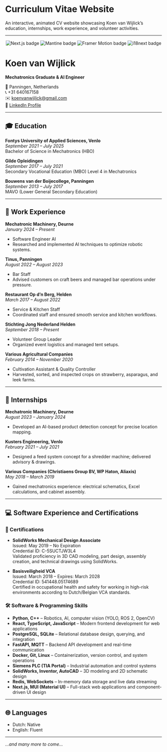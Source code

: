 # Curriculum Vitae Website

An interactive, animated CV website showcasing Koen van Wijlick’s education, internships, work experience, and volunteer activities.

---

<div style="text-align:center; margin: 1rem 0;">
  <img src="https://img.shields.io/badge/framework-Next.js-blue" alt="Next.js badge" />
  <img src="https://img.shields.io/badge/ui-Mantine-green" alt="Mantine badge" />
  <img src="https://img.shields.io/badge/animation-Framer_Motion-red" alt="Framer Motion badge" />
  <img src="https://img.shields.io/badge/i18n-react--i18next-orange" alt="i18next badge" />
</div>

# Koen van Wijlick

**Mechatronics Graduate & AI Engineer**

📍 Panningen, Netherlands  
📞 +31 640167158  
✉️ [koenvanwijlick@gmail.com](mailto:koenvanwijlick@gmail.com)  
🔗 [LinkedIn Profile](https://www.linkedin.com/in/koen-van-wijlick-00b820204)

---

## 🎓 Education

**Fontys University of Applied Sciences, Venlo**  
*September 2021 – July 2025*  
Bachelor of Science in Mechatronics (HBO)

**Gilde Opleidingen**  
*September 2017 – July 2021*  
Secondary Vocational Education (MBO) Level 4 in Mechatronics

**Bouwens van der Boijecollege, Panningen**  
*September 2013 – July 2017*  
MAVO (Lower General Secondary Education)

---

## 💼 Work Experience

**Mechatronic Machinery, Deurne**  
*January 2024 – Present*  
- Software Engineer AI  
- Researched and implemented AI techniques to optimize robotic systems.

**Tinus, Panningen**  
*August 2022 – August 2023*  
- Bar Staff  
- Advised customers on craft beers and managed bar operations under pressure.

**Restaurant Op d’n Berg, Helden**  
*March 2017 – August 2022*  
- Service & Kitchen Staff  
- Coordinated staff and ensured smooth service and kitchen workflows.

**Stichting Jong Nederland Helden**  
*September 2018 – Present*  
- Volunteer Group Leader  
- Organized event logistics and managed tent setups.

**Various Agricultural Companies**  
*February 2014 – November 2020*  
- Cultivation Assistant & Quality Controller  
- Harvested, sorted, and inspected crops on strawberry, asparagus, and leek farms.

---

## 🔧 Internships

**Mechatronic Machinery, Deurne**  
*August 2023 – January 2024*  
- Developed an AI-based product detection concept for precise location mapping.

**Kusters Engineering, Venlo**  
*February 2021 – July 2021*  
- Designed a feed system concept for a shredder machine; delivered advisory & drawings.

**Various Companies (Christiaens Group BV, WP Haton, Aliaxis)**  
*May 2018 – March 2019*  
- Gained mechatronics experience: electrical schematics, Excel calculations, and cabinet assembly.

---

## 💻 Software Experience and Certifications

### 📜 Certifications

- **SolidWorks Mechanical Design Associate**  
  Issued: May 2019 – No Expiration  
  Credential ID: C-5SUCTJW3L4  
  Validated proficiency in 3D CAD modeling, part design, assembly creation, and technical drawings using SolidWorks.

- **Basisveiligheid VCA**  
  Issued: March 2018 – Expires: March 2028  
  Credential ID: 541448.05174689  
  Certified in occupational health and safety for working in high-risk environments according to Dutch/Belgian VCA standards.

### 🛠️ Software & Programming Skills

- **Python, C++** – Robotics, AI, computer vision (YOLO, ROS 2, OpenCV)
- **React, TypeScript, JavaScript** – Modern frontend development for web applications
- **PostgreSQL, SQLite** – Relational database design, querying, and integration
- **FastAPI, MQTT** – Backend API development and real-time communication
- **Docker, Git, Linux** – Containerization, version control, and system operations
- **Siemens PLC (TIA Portal)** – Industrial automation and control systems
- **SolidWorks, Inventor, AutoCAD** – 3D modeling and 2D schematic design
- **Redis, WebSockets** – In-memory data storage and live data streaming
- **Next.js, MUI (Material UI)** – Full-stack web applications and component-driven UI design

---

## 🌐 Languages

- Dutch: Native  
- English: Fluent  

---

*...and many more to come…*
